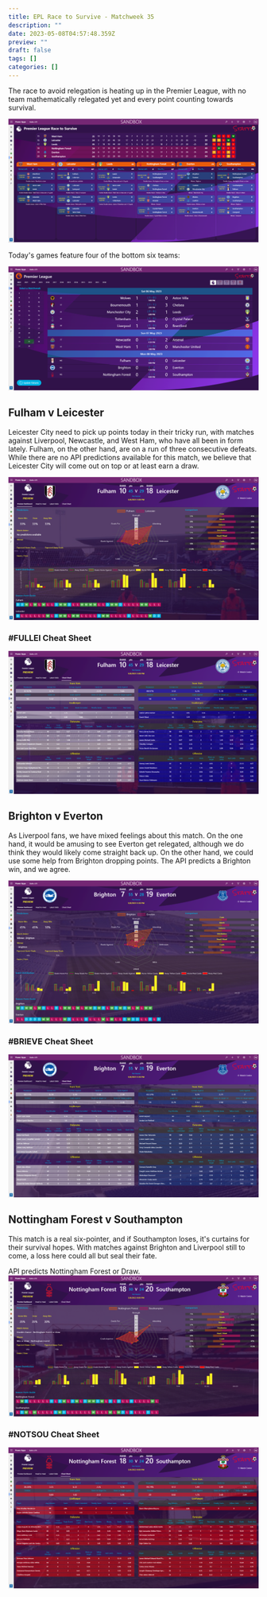 ```yaml
---
title: EPL Race to Survive - Matchweek 35
description: ""
date: 2023-05-08T04:57:48.359Z
preview: ""
draft: false
tags: []
categories: []
---
```


The race to avoid relegation is heating up in the Premier League, with no team mathematically relegated yet and every point counting towards survival.

![Race to Survive](./assets/race-to-survive-080523.png)

Today's games feature four of the bottom six teams:

![Race to Survive](./assets/epl-matchweek-35-fixtures.png)

## Fulham v Leicester

Leicester City need to pick up points today in their tricky run, with matches against Liverpool, Newcastle, and West Ham, who have all been in form lately. Fulham, on the other hand, are on a run of three consecutive defeats. While there are no API predictions available for this match, we believe that Leicester City will come out on top or at least earn a draw.

![Race to Survive](./assets/FULLEI-35-preview.png)

### #FULLEI Cheat Sheet

![FULLEI Cheat Sheet](./assets/FULLEI-35-cheat.png)

## Brighton v Everton

As Liverpool fans, we have mixed feelings about this match. On the one hand, it would be amusing to see Everton get relegated, although we do think they would likely come straight back up. On the other hand, we could use some help from Brighton dropping points. The API predicts a Brighton win, and we agree.

![Race to Survive](./assets/BRIEVE-preview.png)

### #BRIEVE Cheat Sheet

![BRIEVE Cheat Sheet](./assets/BRIEVE-cheat.png)

## Nottingham Forest v Southampton

This match is a real six-pointer, and if Southampton loses, it's curtains for their survival hopes. With matches against Brighton and Liverpool still to come, a loss here could all but seal their fate. 

API predicts Nottingham Forest or Draw.
![Race to Survive](./assets/NOTSOU-preview.png)

### #NOTSOU Cheat Sheet

![NOTSOU Cheat Sheet](./assets/NOTSOU-cheat.png)